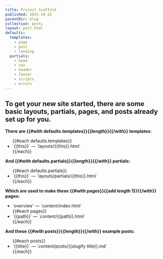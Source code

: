 ```yaml
---
title: Project Scaffold
published: 2015-10-25
parentDir: blog
collection: posts
layout: post.html
defaults:
  templates:
    - page
    - post
    - landing
  partials:
    - head
    - nav
    - header
    - footer
    - scripts
    - errors
---
```


## To get your new site started, there are some basic layouts, partials, pages, and posts already set up for you.

**There are {{#with defaults.templates}}{{length}}{{/with}} templates:**
<ul>
  {{#each defaults.templates}}
    <li>`{{this}}` — `layouts/{{this}}.html`</li>
  {{/each}}
</ul>

**And {{#with defaults.partials}}{{length}}{{/with}} partials:**
<ul>
  {{#each defaults.partials}}
    <li>`{{this}}` — `layouts/partials/{{this}}.html`</li>
  {{/each}}
</ul>

**Which are used to make these {{#with pages}}{{add length 1}}{{/with}} pages:**
<ul>
  <li>`overview` — `content/index.html`</li>
  {{#each pages}}
    <li>`{{path}}` — `content/{{path}}.html`</li>
  {{/each}}
</ul>

**And these {{#with posts}}{{length}}{{/with}} example posts:**
<ul>
  {{#each posts}}
    <li>`{{title}}` — `content/posts/{{slugify title}}.md`</li>
  {{/each}}
</ul>
